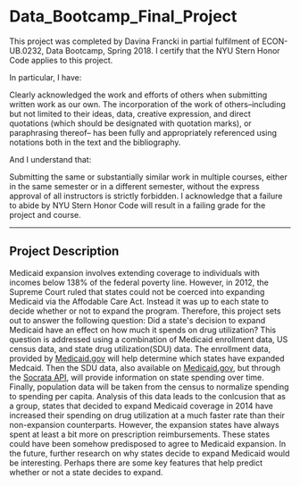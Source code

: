 # Data_Bootcamp_Final_Project

This project was completed by Davina Francki in partial fulfilment of ECON-UB.0232, Data Bootcamp, Spring 2018. I certify that the NYU Stern Honor Code applies to this project. 

In particular, I have:

Clearly acknowledged the work and efforts of others when submitting written work as our own. The incorporation of the work of others–including but not limited to their ideas, data, creative expression, and direct quotations (which should be designated with quotation marks), or paraphrasing thereof– has been fully and appropriately referenced using notations both in the text and the bibliography.

And I understand that:

Submitting the same or substantially similar work in multiple courses, either in the same semester or in a different semester, without the express approval of all instructors is strictly forbidden.
I acknowledge that a failure to abide by NYU Stern Honor Code will result in a failing grade for the project and course.

---

## Project Description

Medicaid expansion involves extending coverage to individuals with incomes below 138% of the federal poverty line. However, in 2012, the Supreme Court ruled that states could not be coerced into expanding Medicaid via the Affodable Care Act. Instead it was up to each state to decide whether or not to expand the program. Therefore, this project sets out to answer the following question: Did a state's decision to expand Medicaid have an effect on how much it spends on drug utilization? This question is addressed using a combination of Medicaid enrollment data, US census data, and state drug utilization(SDU) data. The enrollment data, provided by [Medicaid.gov](https://www.medicaid.gov) will help determine which states have expanded Medcaid. Then the SDU data, also available on [Medicaid.gov](https://www.medicaid.gov), but through the [Socrata API](https://dev.socrata.com), will provide information on state spending over time. Finally, population data will be taken from the census to normalize spending to spending per capita. Analysis of this data leads to the conlcusion that as a group, states that decided to expand Medicaid coverage in 2014 have increased their spending on drug utilization at a much faster rate than their non-expansion counterparts. However, the expansion states have always spent at least a bit more on prescription reimbursements. These states could have been somehow predisposed to agree to Medicaid expansion. In the future, further research on why states decide to expand Medicaid would be interesting. Perhaps there are some key features that help predict whether or not a state decides to expand.
